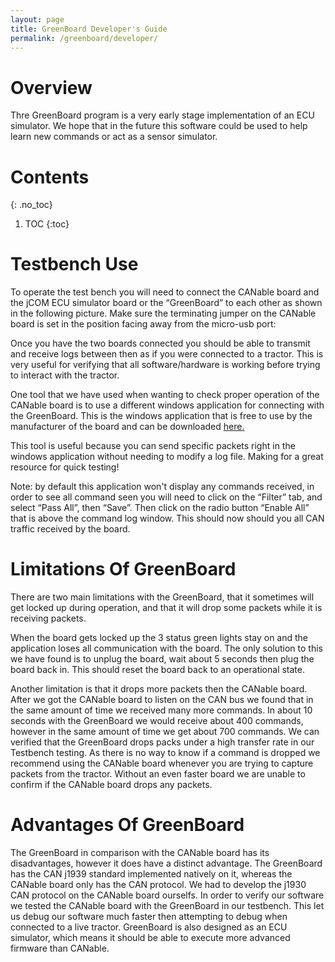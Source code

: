 ```yaml
---
layout: page
title: GreenBoard Developer's Guide
permalink: /greenboard/developer/
---
```


# Overview
Thre GreenBoard program is a very early stage implementation of an ECU simulator. We hope that in the future this software could be used to help learn new commands or act as a sensor simulator.


# Contents
{: .no_toc}
1. TOC
{:toc}

# Testbench Use
To operate the test bench you will need to connect the CANable board and the jCOM ECU simulator board or the “GreenBoard”  to each other as shown in the following picture. Make sure the terminating jumper on the CANable board is set in the position facing away from the micro-usb port:
   


Once you have the two boards connected you should be able to transmit and receive logs between then as if you were connected to a tractor. This is very useful for verifying that all software/hardware is working before trying to interact with the tractor. 

One tool that we have used when wanting to check proper operation of the CANable board is to use a different windows application for connecting with the GreenBoard. This is the windows application that is free to use by the manufacturer of the board and can be downloaded [here.](https://copperhilltech.com/jcom1939-monitor-sae-j1939-monitor-analyzer-and-ecu-simulator/)

This tool is useful because you can send specific packets right in the windows application without needing to modify a log file. Making for a great resource for quick testing!

Note: by default this application won't display any commands received, in order to see all command seen you will need to click on the “Filter” tab, and select “Pass All”, then “Save”. Then click on the radio button “Enable All” that is above the command log window. This should now should you all CAN traffic received by the board.

# Limitations Of GreenBoard
There are two main limitations with the GreenBoard, that it sometimes will get locked up during operation, and that it will drop some packets while it is receiving packets.
 
When the board gets locked up the 3 status green lights stay on and the application loses all communication with the board. The only solution to this we have found is to unplug the board, wait about 5 seconds then plug the board back in. This should reset the board back to an operational state.

Another limitation is that it drops more packets then the CANable board. After we got the CANable board to listen on the CAN bus we found that in the same amount of time we received many more commands. In about 10 seconds with the GreenBoard we would receive about 400 commands, however in the same amount of time we get about 700 commands. We can verified that the GreenBoard drops packs under a high transfer rate in our Testbench testing. As there is no way to know if a command is dropped we recommend using the CANable board whenever you are trying to capture packets from the tractor. Without an even faster board we are unable to confirm if the CANable board drops any packets.

# Advantages Of GreenBoard
The GreenBoard in comparison with the CANable board has its disadvantages, however it does have a distinct advantage. The GreenBoard has the CAN j1939 standard implemented natively on it, whereas the CANable board only has the CAN protocol. We had to develop the j1930 CAN protocol on the CANable board ourselfs. In order to verify our software we tested the CANable board with the GreenBoard in our testbench. This let us debug our software much faster then attempting to debug when connected to a live tractor. GreenBoard is also designed as an ECU simulator, which means it should be able to execute more advanced firmware than CANable.
